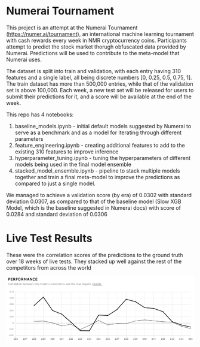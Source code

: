 # Numerai Tournament

This project is an attempt at the Numerai Tournament (https://numer.ai/tournament), an international machine learning tournament with cash rewards every week in NMR cryptocurrency coins. Participants attempt to predict the stock market thorugh obfuscated data provided by Numerai. Predictions will be used to contribute to the meta-model that Numerai uses. 

The dataset is split into train and validation, with each entry having 310 features and a single label, all being discrete numbers [0, 0.25, 0.5, 0.75, 1]. The train dataset has more than 500,000 entries, while that of the validation set is above 100,000. Each week, a new test set will be released for users to submit their predictions for it, and a score will be available at the end of the week.

This repo has 4 notebooks:
1. baseline_models.ipynb - initial default models suggested by Numerai to serve as a benchmark and as a model for iterating through different parameters
2. feature_engineering.ipynb - creating additional features to add to the existing 310 features to improve inference
3. hyperparameter_tuning.ipynb - tuning the hyperparameters of different models being used in the final model ensemble
4. stacked_model_ensemble.ipynb - pipeline to stack multiple models together and train a final meta-model to improve the predictions as compared to just a single model.

We managed to achieve a validation score (by era) of 0.0302 with standard deviation 0.0307, as compared to that of the baseline model (Slow XGB Model, which is the baseline suggested in Numerai docs) with score of 0.0284 and standard deviation of 0.0306

# Live Test Results
These were the correlation scores of the predictions to the ground truth over 18 weeks of live tests. They stacked up well against the rest of the competitors from across the world

![Scores](Correlation_Scores.png)
